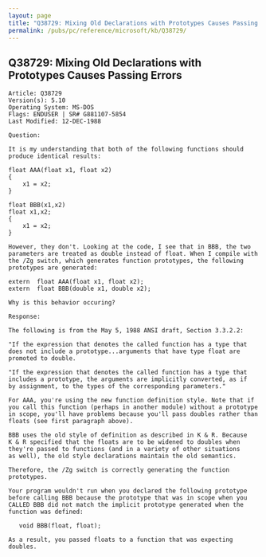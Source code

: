 ```yaml
---
layout: page
title: "Q38729: Mixing Old Declarations with Prototypes Causes Passing Errors"
permalink: /pubs/pc/reference/microsoft/kb/Q38729/
---
```


## Q38729: Mixing Old Declarations with Prototypes Causes Passing Errors

	Article: Q38729
	Version(s): 5.10
	Operating System: MS-DOS
	Flags: ENDUSER | SR# G881107-5854
	Last Modified: 12-DEC-1988
	
	Question:
	
	It is my understanding that both of the following functions should
	produce identical results:
	
	float AAA(float x1, float x2)
	{
	    x1 = x2;
	}
	
	float BBB(x1,x2)
	float x1,x2;
	{
	    x1 = x2;
	}
	
	However, they don't. Looking at the code, I see that in BBB, the two
	parameters are treated as double instead of float. When I compile with
	the /Zg switch, which generates function prototypes, the following
	prototypes are generated:
	
	extern  float AAA(float x1, float x2);
	extern  float BBB(double x1, double x2);
	
	Why is this behavior occuring?
	
	Response:
	
	The following is from the May 5, 1988 ANSI draft, Section 3.3.2.2:
	
	"If the expression that denotes the called function has a type that
	does not include a prototype...arguments that have type float are
	promoted to double.
	
	"If the expression that denotes the called function has a type that
	includes a prototype, the arguments are implicitly converted, as if
	by assignment, to the types of the corresponding parameters."
	
	For AAA, you're using the new function definition style. Note that if
	you call this function (perhaps in another module) without a prototype
	in scope, you'll have problems because you'll pass doubles rather than
	floats (see first paragraph above).
	
	BBB uses the old style of definition as described in K & R. Because
	K & R specified that the floats are to be widened to doubles when
	they're passed to functions (and in a variety of other situations
	as well), the old style declarations maintain the old semantics.
	
	Therefore, the /Zg switch is correctly generating the function
	prototypes.
	
	Your program wouldn't run when you declared the following prototype
	before calling BBB because the prototype that was in scope when you
	CALLED BBB did not match the implicit prototype generated when the
	function was defined:
	
	   void BBB(float, float);
	
	As a result, you passed floats to a function that was expecting
	doubles.
